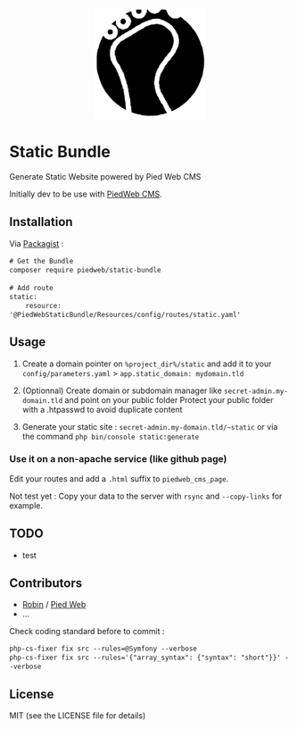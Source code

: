 <p align="center"><a href="https://piedweb.com">
<img src="https://raw.githubusercontent.com/PiedWeb/piedweb-devoluix-theme/master/src/img/logo_title.png" width="200" height="200" alt="theme devoluix bootstrap 4" />
</a></p>

# Static Bundle

Generate Static Website powered by Pied Web CMS

Initially dev to be use with [PiedWeb CMS](https://github.com/PiedWeb/CMS).


## Installation

Via [Packagist](https://packagist.org/packages/piedweb/static-bundle) :

```
# Get the Bundle
composer require piedweb/static-bundle

# Add route
static:
    resource: '@PiedWebStaticBundle/Resources/config/routes/static.yaml'
```

## Usage

1. Create a domain pointer on `%project_dir%/static` and add it to your `config/parameters.yaml` > `app.static_domain: mydomain.tld`

2. (Optionnal) Create domain or subdomain manager  like `secret-admin.my-domain.tld` and point on your public folder
   Protect your public folder with a .htpasswd to avoid duplicate content

4. Generate your static site : `secret-admin.my-domain.tld/~static` or via the command `php bin/console static:generate`

### Use it on a non-apache service (like github page)

Edit your routes and add a `.html` suffix to `piedweb_cms_page`.

Not test yet : Copy your data to the server with `rsync` and `--copy-links` for example.

## TODO

- test

## Contributors

* [Robin](https://www.robin-d.fr/) / [Pied Web](https://piedweb.com)
* ...

Check coding standard before to commit :
```
php-cs-fixer fix src --rules=@Symfony --verbose
php-cs-fixer fix src --rules='{"array_syntax": {"syntax": "short"}}' --verbose
```

## License

MIT (see the LICENSE file for details)
